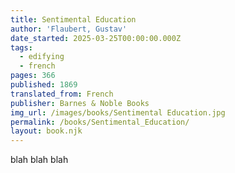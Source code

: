 ```yaml
---
title: Sentimental Education
author: 'Flaubert, Gustav'
date_started: 2025-03-25T00:00:00.000Z
tags:
  - edifying
  - french
pages: 366
published: 1869
translated_from: French
publisher: Barnes & Noble Books
img_url: /images/books/Sentimental Education.jpg
permalink: /books/Sentimental_Education/
layout: book.njk
---
```

blah blah blah
